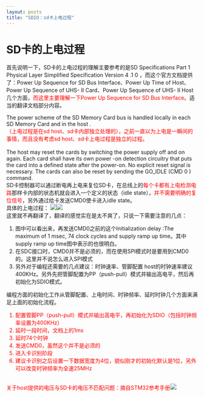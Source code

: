 ```yaml
---
layout: posts
title: "SDIO：sd卡上电过程"
---
```


# SD卡的上电过程
首先说明一下，SD卡的上电过程的理解主要参考的是SD Specifications Part 1  Physical Layer  Simplified Specification Version  4 .1 0 ，而这个官方文档提供了：Power Up  Sequence for SD Bus Interface、Power Up Time  of Host、Power Up Sequence  of UHS- II  Card、Power Up Sequence  of  UHS- II  Host几个方面，<font color="red">而这里主要理解一下Power Up  Sequence for SD Bus Interface。</font>适当的翻译文档部分内容。

The power scheme  of the SD Memory Card bus is handled locally  in each SD Memory Card and in the host .<br><font color="red">（上电过程是在sd host、sd卡内部独立处理的），之前一直以为上电是一瞬间的事情，而且没有考虑sd host、sd卡上电过程是独立的过程。</font><br><br>
The host may reset the cards by switching the power supply off and on again. Each card shall have its own power -on detection circuitry  that   puts the card into a defined state after the power-on. No explicit reset signal is necessary. The cards can also be reset by sending the GO_IDLE (CMD 0 ) command.   <br>
SD卡控制器可以通过断电再上电来复位SD卡，在总线上的<font color="red">每个卡都有上电检测电路</font>那样卡内部的状态机就会进入一个定义的状态（idle state），<font color="red">并不需要明确的复位信号</font>，另外通过给卡发送CMD0使卡进入idle state。<br>
具体的上电过程：
<img src="/images/sdio/sd卡上电过程1"><img src="/images/sdio/sd卡上电过程2"><br>
这里就不再翻译了，翻译的感觉实在是太不爽了，只说一下需要注意的几点：<br>

1. 图中可以看出来，再发送CMD0之前的这个Initialization delay :The maximum of 1   msec,  74 clock cycles and supply ramp up time。其中supply ramp up time图中表示的也很明白。
2.  在SDC接口时，CMD0并不是必须的，而在使用SPI模式时是要用到CMD0的。这里并不说怎么进入SPI模式
3. 另外对于编程还需要的几点建议：时钟速率、管脚配置
host的时钟速率建议400KHz。另外先把管脚配置为PP（push-pull）模式并输出高电平，然后再初始化为SDIO模式。

编程方面的初始化工作从管脚配置、上电时间、时钟频率、延时时钟几个方面来满足上面的初始化流程。
<font color="red">

1. 配置管脚PP（push-pull）模式并输出高电平，再初始化为SDIO（包括时钟频率设置为400KHz）
2. 延时一段时间，文档上的1ms
3. 延时74个时钟
4. 发送CMD0，虽然这个并不是必须的
5. 进入卡识别阶段
6. 建议卡识别之后设置一下数据宽度为4位，貌似刚才的初始化默认是1位，另外可以改变时钟频率为全速25MHz

</font><br>
<font color="red">关于host提供的电压与SD卡的电压不匹配问题：摘自STM32参考手册</font><img src="/images/sdio/sd卡电压匹配">
